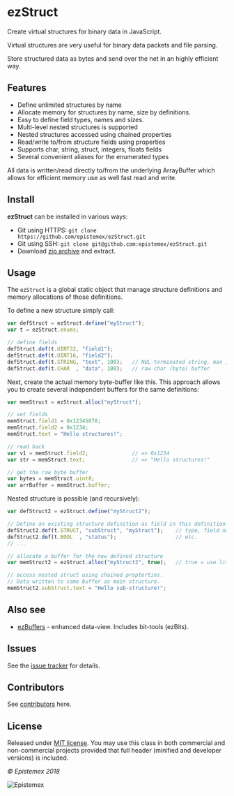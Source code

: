 ﻿ezStruct
======

Create virtual structures for binary data in JavaScript.

Virtual structures are very useful for binary data packets and file
parsing.

Store structured data as bytes and send over the net in an highly
efficient way.


Features
--------
- Define unlimited structures by name
- Allocate memory for structures by name, size by definitions.
- Easy to define field types, names and sizes.
- Multi-level nested structures is supported
- Nested structures accessed using chained properties
- Read/write to/from structure fields using properties
- Supports char, string, struct, integers, floats fields
- Several convenient aliases for the enumerated types

All data is written/read directly to/from the underlying ArrayBuffer
which allows for efficient memory use as well fast read and write.


Install
-------
**ezStruct** can be installed in various ways:

- Git using HTTPS: `git clone https://github.com/epistemex/ezStruct.git`
- Git using SSH: `git clone git@github.com:epistemex/ezStruct.git`
- Download [zip archive](https://github.com/epistemex/ezStruct/archive/master.zip) and extract.


Usage
-----
The `ezStruct` is a global static object that manage structure definitions
and memory allocations of those definitions.

To define a new structure simply call:
```javascript
var defStruct = ezStruct.define("myStruct");
var t = ezStruct.enums;

// define fields
defStruct.def(t.UINT32, "field1");
defStruct.def(t.UINT16, "field2");
defStruct.def(t.STRING, "text", 100);   // NUL-terminated string, max 100 bytes
defStruct.def(t.CHAR  , "data", 100);   // raw char (byte) buffer
```

Next, create the actual memory byte-buffer like this. This approach
allows you to create several independent buffers for the same definitions:
```javascript
var memStruct = ezStruct.alloc("myStruct");

// set fields
memStruct.field1 = 0x12345678;
memStruct.field2 = 0x1234;
memStruct.text = "Hello structures!";

// read back
var v1 = memStruct.field2;              // => 0x1234
var str = memStruct.text;               // => "Hello structures!"

// get the raw byte buffer
var bytes = memStruct.uint8;
var arrBuffer = memStruct.buffer;
```

Nested structure is possible (and recursively):
```javascript
var defStruct2 = ezStruct.define("myStruct2");

// Define an existing structure definition as field in this definition
defStruct2.def(t.STRUCT, "subStruct", "myStruct");    // type, field name, def. name
defStruct2.def(t.BOOL  , "status");                   // etc.
// ...

// allocate a buffer for the new defined structure
var memStruct2 = ezStruct.alloc("myStruct2", true);   // true = use little-endian

// access nested struct using chained propterties.
// Data written to same buffer as main structure.
memStruct2.subStruct.text = "Hello sub-structure!";
```


Also see
--------

- [ezBuffers](https://github.com/epistemex/ezBuffer) - enhanced data-view. Includes bit-tools (ezBits).


Issues
------

See the [issue tracker](https://github.com/epistemex/ezStruct/issues) for details.


Contributors
------------

See [contributors](https://github.com/epistemex/ezStruct/graphs/master) here.


License
-------

Released under [MIT license](http://choosealicense.com/licenses/mit/). You may use this class in both commercial and non-commercial projects provided that full header (minified and developer versions) is included.


*&copy; Epistemex 2018*

![Epistemex](https://i.imgur.com/GP6Q3v8.png)
